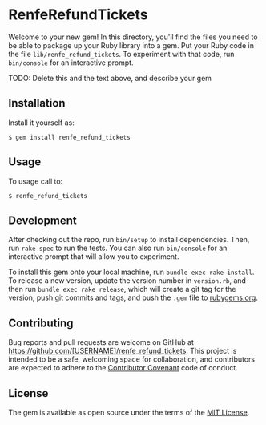 # RenfeRefundTickets

Welcome to your new gem! In this directory, you'll find the files you need to be able to package up your Ruby library into a gem. Put your Ruby code in the file `lib/renfe_refund_tickets`. To experiment with that code, run `bin/console` for an interactive prompt.

TODO: Delete this and the text above, and describe your gem

## Installation

Install it yourself as:

    $ gem install renfe_refund_tickets

## Usage

To usage call to:

    $ renfe_refund_tickets

## Development

After checking out the repo, run `bin/setup` to install dependencies. Then, run `rake spec` to run the tests. You can also run `bin/console` for an interactive prompt that will allow you to experiment.

To install this gem onto your local machine, run `bundle exec rake install`. To release a new version, update the version number in `version.rb`, and then run `bundle exec rake release`, which will create a git tag for the version, push git commits and tags, and push the `.gem` file to [rubygems.org](https://rubygems.org).

## Contributing

Bug reports and pull requests are welcome on GitHub at https://github.com/[USERNAME]/renfe_refund_tickets. This project is intended to be a safe, welcoming space for collaboration, and contributors are expected to adhere to the [Contributor Covenant](http://contributor-covenant.org) code of conduct.


## License

The gem is available as open source under the terms of the [MIT License](http://opensource.org/licenses/MIT).
